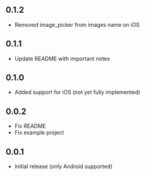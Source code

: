 ## 0.1.2

* Removed image_picker from images name on iOS

## 0.1.1

* Update README with important notes

## 0.1.0

* Added support for iOS (not yet fully implemented)

## 0.0.2

* Fix README
* Fix example project

## 0.0.1

* Initial release (only Android supported)
